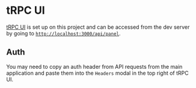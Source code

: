 # tRPC UI

[tRPC UI](https://github.com/aidansunbury/trpc-ui) is set up on this project and can be accessed from the dev server by going to [`http://localhost:3000/api/panel`](http://localhost:3000/api/panel).

## Auth

You may need to copy an auth header from API requests from the main application and paste them into the `Headers` modal in the top right of tRPC UI.
